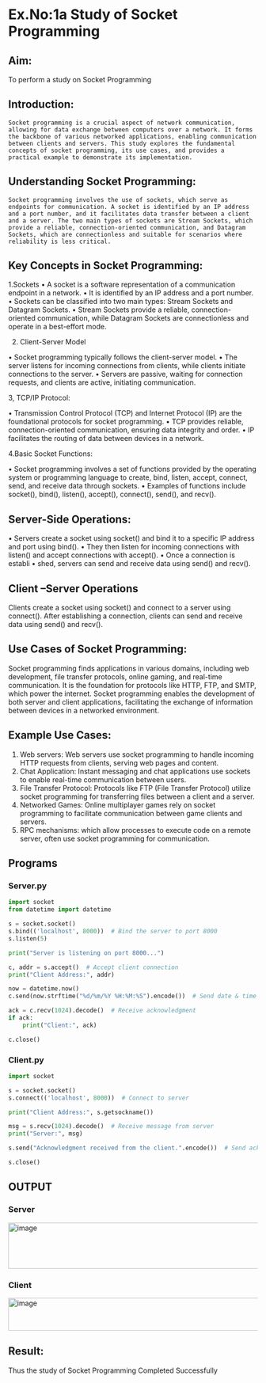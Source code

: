 # Ex.No:1a  			Study of Socket Programming

## Aim: 
To perform a study on Socket Programming
## Introduction:

 	Socket programming is a crucial aspect of network communication, allowing for data exchange between computers over a network. It forms the backbone of various networked applications, enabling communication between clients and servers. This study explores the fundamental concepts of socket programming, its use cases, and provides a practical example to demonstrate its implementation.
## Understanding Socket Programming:
	Socket programming involves the use of sockets, which serve as endpoints for communication. A socket is identified by an IP address and a port number, and it facilitates data transfer between a client and a server. The two main types of sockets are Stream Sockets, which provide a reliable, connection-oriented communication, and Datagram Sockets, which are connectionless and suitable for scenarios where reliability is less critical.
## Key Concepts in Socket Programming:
1.Sockets
•	A socket is a software representation of a communication endpoint in a network.
•	It is identified by an IP address and a port number.
•	Sockets can be classified into two main types: Stream Sockets and Datagram Sockets.
•	Stream Sockets provide a reliable, connection-oriented communication, while Datagram Sockets are connectionless and operate in a best-effort mode.

2. Client-Server Model

•	Socket programming typically follows the client-server model.
•	The server listens for incoming connections from clients, while clients initiate connections to the server.
•	Servers are passive, waiting for connection requests, and clients are active, initiating communication.

3, TCP/IP Protocol:

•	Transmission Control Protocol (TCP) and Internet Protocol (IP) are the foundational protocols for socket programming.
•	TCP provides reliable, connection-oriented communication, ensuring data integrity and order.
•	IP facilitates the routing of data between devices in a network.

4.Basic Socket Functions:

•	Socket programming involves a set of functions provided by the operating system or programming language to create, bind, listen, accept, connect, send, and receive data through sockets.
•	Examples of functions include socket(), bind(), listen(), accept(), connect(), send(), and recv().

## Server-Side Operations:

•	Servers create a socket using socket() and bind it to a specific IP address and port using bind().
•	They then listen for incoming connections with listen() and accept connections with accept().
•	Once a connection is establi
•	shed, servers can send and receive data using send() and recv().

## Client –Server Operations

Clients create a socket using socket() and connect to a server using connect().
After establishing a connection, clients can send and receive data using send() and recv().

## Use Cases of Socket Programming:
Socket programming finds applications in various domains, including web development, file transfer protocols, online gaming, and real-time communication. It is the foundation for protocols like HTTP, FTP, and SMTP, which power the internet. Socket programming enables the development of both server and client applications, facilitating the exchange of information between devices in a networked environment.
## Example Use Cases:

1.	Web servers: Web servers use socket programming to handle incoming HTTP requests from clients, serving web pages and content.
2.	Chat Application: Instant messaging and chat applications use sockets to enable real-time communication between users.
3.	File Transfer Protocol: Protocols like FTP (File Transfer Protocol) utilize socket programming for transferring files between a client and a server.
4.	Networked Games: Online multiplayer games rely on socket programming to facilitate communication between game clients and servers.
5.	RPC mechanisms: which allow processes to execute code on a remote server, often use socket programming for communication.

## Programs

### Server.py
```python
import socket
from datetime import datetime

s = socket.socket()
s.bind(('localhost', 8000))  # Bind the server to port 8000
s.listen(5)

print("Server is listening on port 8000...")

c, addr = s.accept()  # Accept client connection
print("Client Address:", addr)

now = datetime.now()
c.send(now.strftime("%d/%m/%Y %H:%M:%S").encode())  # Send date & time

ack = c.recv(1024).decode()  # Receive acknowledgment
if ack:
    print("Client:", ack)

c.close()

```

### Client.py
```python
import socket

s = socket.socket()
s.connect(('localhost', 8000))  # Connect to server

print("Client Address:", s.getsockname())

msg = s.recv(1024).decode()  # Receive message from server
print("Server:", msg)

s.send("Acknowledgment received from the client.".encode())  # Send acknowledgment

s.close()

```
## OUTPUT

### Server
<img width="718" height="93" alt="image" src="https://github.com/user-attachments/assets/2c4758dd-acce-4cbb-9333-fcdf341102b2" />

### Client
<img width="855" height="66" alt="image" src="https://github.com/user-attachments/assets/6debfea9-e83a-49b9-ae4a-e970ea363ed9" />


## Result:
Thus the study of Socket Programming Completed Successfully

